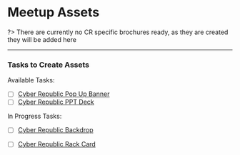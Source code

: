 

# Meetup Assets

?> There are currently no CR specific brochures ready, as they are created they will be added here

---

### Tasks to Create Assets

Available Tasks:

- [ ] [Cyber Republic Pop Up Banner](https://www.cyberrepublic.org/task-detail/5bcf6bc986b3ec0089f1844f)
- [ ] [Cyber Republic PPT Deck](https://www.cyberrepublic.org/task-detail/5bcf6afa964c1800891d1e67)

In Progress Tasks:

- [ ] [Cyber Republic Backdrop](https://www.cyberrepublic.org/task-detail/5bcf6be486b3ec0089f18450)
- [ ] [Cyber Republic Rack Card](https://www.cyberrepublic.org/task-detail/5bcf6bfc86b3ec0089f18451)


